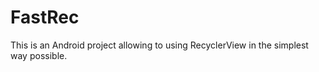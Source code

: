 

# FastRec
This is an Android project allowing to ‏using RecyclerView in the simplest way possible.



